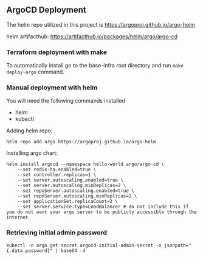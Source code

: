 ## ArgoCD Deployment
The helm repo utilized in this project is https://argoproj.github.io/argo-helm

helm artifacthub: https://artifacthub.io/packages/helm/argo/argo-cd

### Terraform deployment with make
To automatically install go to the base-infra root directory and run `make deploy-argo` command.

### Manual deployment with helm
You will need the following commands installed
- helm
- kubectl


Adding helm repo:
```commandline
helm repo add argo https://argoproj.github.io/argo-helm
```


Installing argo chart:
```commandline
helm install argocd --namespace hello-world argo/argo-cd \
    --set redis-ha.enabled=true \
    --set controller.replicas=1 \
    --set server.autoscaling.enabled=true \
    --set server.autoscaling.minReplicas=2 \
    --set repoServer.autoscaling.enabled=true \
    --set repoServer.autoscaling.minReplicas=2 \
    --set applicationSet.replicaCount=2 \
    --set server.service.type=LoadBalancer # do not include this if you do not want your argo server to be publicly accessible through the internet
```


### Retrieving initial admin password
```commandline
kubectl -n argo get secret argocd-initial-admin-secret -o jsonpath="{.data.password}" | base64 -d
```


